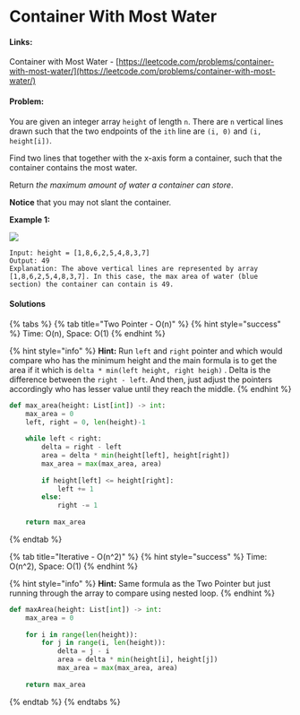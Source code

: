 # Container With Most Water

#### Links:

Container with Most Water - [https://leetcode.com/problems/container-with-most-water/](https://leetcode.com/problems/container-with-most-water/)

#### Problem:

You are given an integer array `height` of length `n`. There are `n` vertical lines drawn such that the two endpoints of the `ith` line are `(i, 0)` and `(i, height[i])`.

Find two lines that together with the x-axis form a container, such that the container contains the most water.

Return _the maximum amount of water a container can store_.

**Notice** that you may not slant the container.

**Example 1:**

![](https://s3-lc-upload.s3.amazonaws.com/uploads/2018/07/17/question\_11.jpg)

```
Input: height = [1,8,6,2,5,4,8,3,7]
Output: 49
Explanation: The above vertical lines are represented by array [1,8,6,2,5,4,8,3,7]. In this case, the max area of water (blue section) the container can contain is 49.
```

#### Solutions

{% tabs %}
{% tab title="Two Pointer - O(n)" %}
{% hint style="success" %}
Time: O(n), Space: O(1)
{% endhint %}

{% hint style="info" %}
**Hint:** Run `left` and `right` pointer and which would compare who has the minimum height and the main formula is to get the area if it which is `delta * min(left height, right heigh)` . Delta is the difference between the `right - left`. And then, just adjust the pointers accordingly who has lesser value until they reach the middle.&#x20;
{% endhint %}

```python
def max_area(height: List[int]) -> int:
    max_area = 0
    left, right = 0, len(height)-1
    
    while left < right:
        delta = right - left
        area = delta * min(height[left], height[right])
        max_area = max(max_area, area)
        
        if height[left] <= height[right]:
            left += 1
        else:
            right -= 1
            
    return max_area
```
{% endtab %}

{% tab title="Iterative - O(n^2)" %}
{% hint style="success" %}
Time: O(n^2), Space: O(1)
{% endhint %}

{% hint style="info" %}
**Hint:**  Same formula as the Two Pointer but just running through the array to compare using nested loop.
{% endhint %}

```python
def maxArea(height: List[int]) -> int:
    max_area = 0 
    
    for i in range(len(height)):
        for j in range(i, len(height)):
            delta = j - i
            area = delta * min(height[i], height[j])
            max_area = max(max_area, area)
            
    return max_area
```
{% endtab %}
{% endtabs %}
